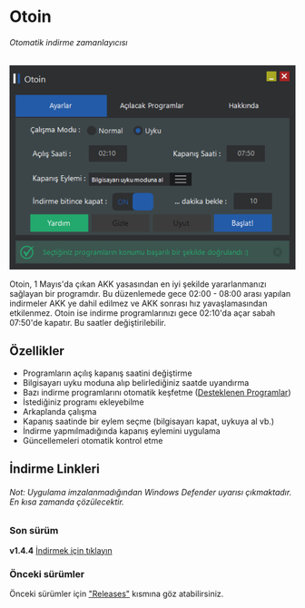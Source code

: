 # Otoin
###### Otomatik indirme zamanlayıcısı

![Otoin Ekran Görüntüsü][ss-settings]

Otoin, 1 Mayıs'da çıkan AKK yasasından en iyi şekilde yararlanmanızı sağlayan bir programdır.
Bu düzenlemede gece 02:00 - 08:00 arası yapılan indirmeler AKK ye dahil edilmez ve AKK sonrası hız yavaşlamasından etkilenmez.
Otoin ise indirme programlarınızı gece 02:10'da açar sabah 07:50'de kapatır. Bu saatler değiştirilebilir.

## Özellikler
- Programların açılış kapanış saatini değiştirme
- Bilgisayarı uyku moduna alıp belirlediğiniz saatde uyandırma
- Bazı indirme programlarını otomatik keşfetme ([Desteklenen Programlar][desteklenen])
- İstediğiniz programı ekleyebilme
- Arkaplanda çalışma
- Kapanış saatinde bir eylem seçme (bilgisayarı kapat, uykuya al vb.)
- İndirme yapmılmadığında kapanış eylemini uygulama
- Güncellemeleri otomatik kontrol etme

## İndirme Linkleri
###### Not: Uygulama imzalanmadığından Windows Defender uyarısı çıkmaktadır. En kısa zamanda çözülecektir.

### Son sürüm
**v1.4.4** [İndirmek için tıklayın][indirme-linki]

### Önceki sürümler
Önceki sürümler için ["Releases"][onceki-surumler] kısmına göz atabilirsiniz.

 [ss-settings]: https://raw.githubusercontent.com/BekirUzun/Otoin/master/otoin-settings.png "Otoin Ekran Görüntüsü"
 
 [desteklenen]: https://github.com/BekirUzun/Otoin/blob/master/programlar.md "Otomatik keşfetme özelliğinin desteklediği programlar"
 [indirme-linki]: https://github.com/BekirUzun/Otoin/releases/download/v1.4.4/Otoin-v1.4.4.zip "Otoin-v1.4.4"
 [onceki-surumler]: https://github.com/BekirUzun/Otoin/releases "Önceki sürümler için tıklayın"
 
